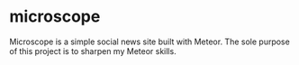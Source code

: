 # microscope
Microscope is a simple social news site built with Meteor. The sole purpose of this project is to sharpen my Meteor skills.
